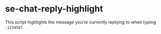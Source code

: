 se-chat-reply-highlight
=======================

This script highlights the message you're currently replying to when typing `:1234567`.